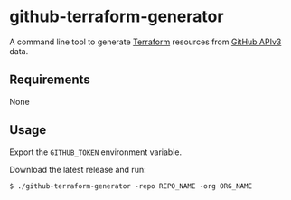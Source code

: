 # github-terraform-generator

A command line tool to generate [Terraform](https://www.terraform.io/) resources from [GitHub APIv3](https://developer.github.com/v3/) data.

## Requirements

None

## Usage

Export the `GITHUB_TOKEN` environment variable.

Download the latest release and run:

```
$ ./github-terraform-generator -repo REPO_NAME -org ORG_NAME
```
